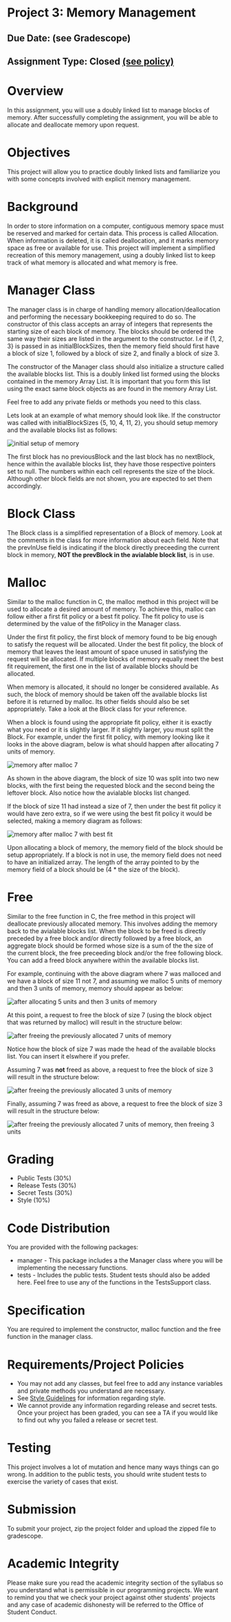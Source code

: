 # Project 3: Memory Management
## Due Date: (see Gradescope)
## Assignment Type: Closed [(see policy)](http://www.cs.umd.edu/class/summer2019/cmsc132/openClosedPolicy.shtml)

# Overview
In this assignment, you will use a doubly linked list to manage blocks of memory. After successfully completing the assignment, you will be able to allocate and deallocate memory upon request.

# Objectives
This project will allow you to practice doubly linked lists and familiarize you with some concepts involved with explicit memory management.

# Background
In order to store information on a computer, contiguous memory space must be reserved and marked for certain data. This process is called Allocation. When information is deleted, it is called deallocation, and it marks memory space as free or available for use. This project will implement a simplified recreation of this memory management, using a doubly linked list to keep track of what memory is allocated and what memory is free.

# Manager Class
The manager class is in charge of handling memory allocation/deallocation and performing the necessary bookkeeping required to do so. The constructor of this class
accepts an array of integers that represents the starting size of each block of memory. The blocks should be ordered the same way their sizes are listed in the 
argument to the constructor. I.e if {1, 2, 3} is passed in as initialBlockSizes, then the memory field should first have a block of size 1, followed by a block of size 2, and finally a block of size 3.

The constructor of the Manager class should also initialize a structure called the available blocks list. This is a doubly linked list formed using the blocks contained in the memory Array List. It is important that you form this list using the exact same block objects as are found in the memory Array List.

Feel free to add any private fields or methods you need to this class. 

Lets look at an example of what memory should look like. If the constructor was called with initialBlockSizes {5, 10, 4, 11, 2}, you should setup memory and the available blocks list as follows:

![initial setup of memory](./img/initial_memory.png)

The first block has no previousBlock and the last block has no nextBlock, hence within the available blocks list, they have those respective pointers set to null. The numbers within each cell represents the size of the block. Although other block fields are not shown, you are expected to set them accordingly.

# Block Class
The Block class is a simplified representation of a Block of memory. Look at the comments in the class for more information about each field. Note that the prevInUse field is indicating if the block directly preceeding the current block in memory, **NOT the prevBlock in the avialable block list**, is in use.

# Malloc
Similar to the malloc function in C, the malloc method in this project will be used to allocate a desired amount of memory. To achieve this, malloc can follow either a 
first fit policy or a best fit policy. The fit policy to use is determined by the value of the fitPolicy in the Manager class.

Under the first fit policy, the first block of memory found to be big enough to satisfy the request will be allocated. Under the best fit policy, the block of memory
that leaves the least amount of space unused in satisfying the request will be allocated. If multiple blocks of memory equally meet the best fit requirement, the first one in the list of available blocks should be allocated.

When memory is allocated, it should no longer be considered available. As such, the block of memory should be taken off the available blocks list before it is returned by
malloc. Its other fields should also be set appropriately. Take a look at the Block class for your reference.

When a block is found using the appropriate fit policy, either it is exactly what you need or it is slightly larger. If it slightly larger, you must split the Block. For example, under the first fit policy, with memory looking like it looks in the above diagram, below is what should happen after allocating 7 units of memory.

![memory after malloc 7](./img/after_malloc_7.png)

As shown in the above diagram, the block of size 10 was split into two new blocks, with the first being the requested block and the second being the leftover block. Also notice how the avialable blocks list changed.

If the block of size 11 had instead a size of 7, then under the best fit policy it would have zero extra, so if we were using the best fit policy it would be selected, making a memory diagram as follows:

![memory after malloc 7 with best fit](./img/malloc_7_best_fit.png)

Upon allocating a block of memory, the memory field of the block should be setup appropriately. If a block is not in use, the memory field does not need to have an initialized array. The length of the array pointed to by the memory field of a block should be (4 * the size of the block).

# Free
Similar to the free function in C, the free method in this project will deallocate previously allocated memory. This involves adding the memory back to the avialable blocks list. When the block to be freed is directly preceded by a free block and/or directly followed by a free block, an aggregate block should be formed whose size is 
a sum of the the size of the current block, the free preceeding block and/or the free following block. You can add a freed block anywhere within the available blocks list.

For example, continuing with the above diagram where 7 was malloced and we have a block of size 11 not 7, and assuming we malloc 5 units of memory and then 3 units of memory, memory should appear as below:

![after allocating  5 units and then 3 units of memory](./img/after_malloc_5_3.png)

At this point, a request to free the block of size 7 (using the block object that was returned by malloc) will result in the structure below:

![after freeing the previously allocated 7 units of memory](./img/after_free_7.png)

Notice how the block of size 7 was made the head of the available blocks list. You can insert it elswhere if you prefer. 

Assuming 7 was **not** freed as above, a request to free the block of size 3 will result in the structure below:

![after freeing the previously allocated 3 units of memory](./img/after_free_3.png)

Finally, assuming 7 was freed as above, a request to free the block of size 3 will result in the structure below:

![after freeing the previously allocated 7 units of memory, then freeing 3 units](./img/after_free_7_then_free_3.png)



# Grading
* Public Tests (30%)
* Release Tests (30%)
* Secret Tests (30%)
* Style (10%)

# Code Distribution
You are provided with the following packages:
* manager - This package includes a the Manager class where you will be implementing the necessary functions.
* tests - Includes the public tests. Student tests should also be added here. Feel free to use any of the functions in the TestsSupport class. 

# Specification
You are required to implement the constructor, malloc function and the free function in the manager class. 

# Requirements/Project Policies
* You may not add any classes, but feel free to add any instance variables and private methods you understand are necessary.
* See [Style Guidelines](http://www.cs.umd.edu/class/summer2017/cmsc132/resources/StyleGuidelines.html) for information regarding style.
* We cannot provide any information regarding release and secret tests. Once your project has been graded, you can see a TA if you would like to find out why you failed a release or secret test.

# Testing
This project involves a lot of mutation and hence many ways things can go wrong. In addition to the public tests, you should write student tests to exercise the variety of cases that exist.

# Submission
To submit your project, zip the project folder and upload the zipped file to gradescope.

# Academic Integrity
Please make sure you read the academic integrity section of the syllabus so you understand what is permissible in our programming projects. We want to remind you that we check your project against other students' projects and any case of academic dishonesty will be referred to the Office of Student Conduct. 
